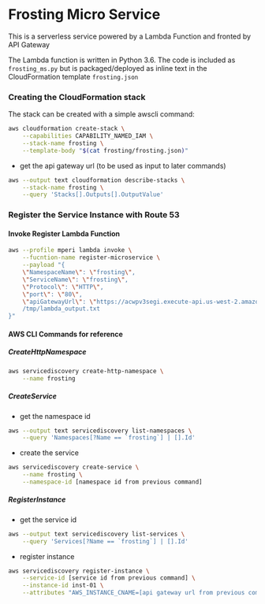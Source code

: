 # Frosting Micro Service
This is a serverless service powered by a Lambda Function and fronted by API 
Gateway

The Lambda function is written in Python 3.6. The code is included as 
`frosting_ms.py` but is packaged/deployed as inline text in the CloudFormation 
template `frosting.json` 
### Creating the CloudFormation stack
The stack can be created with a simple awscli command:
```bash
aws cloudformation create-stack \
    --capabilities CAPABILITY_NAMED_IAM \
    --stack-name frosting \
    --template-body "$(cat frosting/frosting.json)"
```

* get the api gateway url (to be used as input to later commands)
```bash
aws --output text cloudformation describe-stacks \
    --stack-name frosting \
    --query 'Stacks[].Outputs[].OutputValue'
```

### Register the Service Instance with Route 53

#### Invoke Register Lambda Function
```bash
aws --profile mperi lambda invoke \
    --fucntion-name register-microservice \
    --payload "{
    \"NamespaceName\": \"frosting\",
    \"ServiceName\": \"frosting\",
    \"Protocol\": \"HTTP\",
    \"port\": \"80\",
    \"apiGatewayUrl\": \"https://acwpv3segi.execute-api.us-west-2.amazonaws.com\" \
    /tmp/lambda_output.txt
}"
```


#### AWS CLI Commands for reference

##### CreateHttpNamespace
```bash
aws servicediscovery create-http-namespace \
    --name frosting
```

##### CreateService
* get the namespace id
```bash
aws --output text servicediscovery list-namespaces \
    --query 'Namespaces[?Name == `frosting`] | [].Id'
```
* create the service
```bash
aws servicediscovery create-service \
    --name frosting \
    --namespace-id [namespace id from previous command]
```

##### RegisterInstance
* get the service id
```bash
aws --output text servicediscovery list-services \
    --query 'Services[?Name == `frosting`] | [].Id'
```
* register instance
```bash
aws servicediscovery register-instance \
    --service-id [service id from previous command] \
    --instance-id inst-01 \
    --attributes "AWS_INSTANCE_CNAME=[api gateway url from previous command]" 
```


